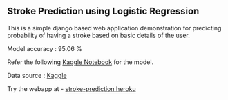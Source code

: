 ## Stroke Prediction using Logistic Regression


This is a simple django based web application demonstration for predicting probability of having a stroke based on basic details of the user.


Model accuracy : 95.06 %

Refer the following [Kaggle Notebook](https://www.kaggle.com/priya1207/stroke-prediction) for the model.

Data source : [Kaggle](https://www.kaggle.com/fedesoriano/stroke-prediction-dataset)

Try the webapp at - [stroke-prediction heroku](https://stroke-prediction.herokuapp.com/)